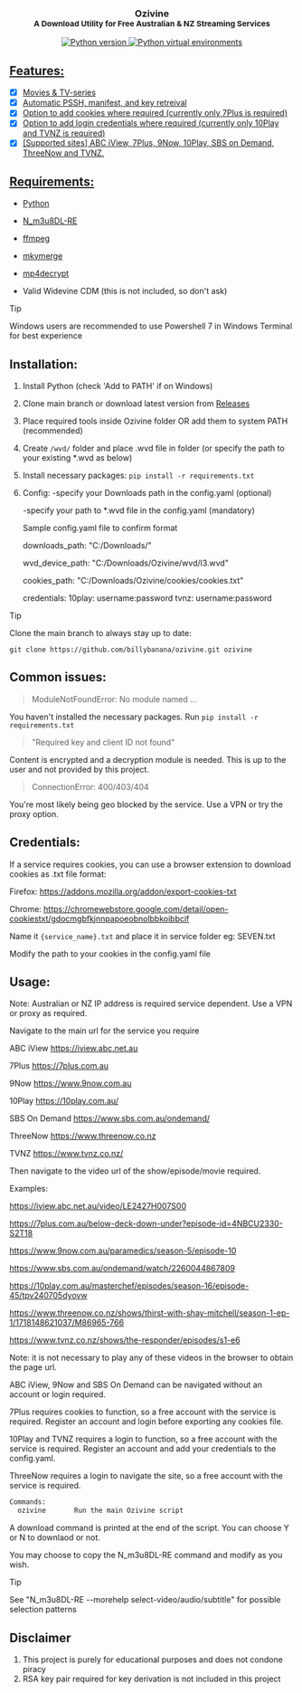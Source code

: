 <h3 align="center">Ozivine<br/>
<sup>A Download Utility for Free Australian & NZ Streaming Services</sup></h3>
<p align="center">
    <a href="https://python.org">
        <img src="https://img.shields.io/badge/python-3.9+-blue" alt="Python version">
    </a>
    <a href="https://docs.python.org/3/library/venv.html">
        <img src="https://img.shields.io/badge/python-venv-blue" alt="Python virtual environments">
</p>

## Features:

- [x] Movies & TV-series
- [x] Automatic PSSH, manifest, and key retreival 
- [x] Option to add cookies where required (currently only 7Plus is required)
- [x] Option to add login credentials where required (currently only 10Play and TVNZ is required)
- [x] [Supported sites] ABC iView, 7Plus, 9Now, 10Play, SBS on Demand, ThreeNow and TVNZ.

## Requirements:

* [Python](https://www.python.org/)

* [N_m3u8DL-RE](https://github.com/nilaoda/N_m3u8DL-RE/releases/)

* [ffmpeg](https://ffmpeg.org/)

* [mkvmerge](https://mkvtoolnix.download/downloads.html)

* [mp4decrypt](https://www.bento4.com/downloads/)

* Valid Widevine CDM (this is not included, so don't ask)

> [!TIP]
> Windows users are recommended to use Powershell 7 in Windows Terminal for best experience

## Installation:

1. Install Python (check 'Add to PATH' if on Windows)
2. Clone main branch or download latest version from [Releases](https://github.com/billybanana/ozivine/releases)
3. Place required tools inside Ozivine folder OR add them to system PATH (recommended)
4. Create `/wvd/` folder and place .wvd file in folder (or specify the path to your existing *.wvd as below)
5. Install necessary packages: `pip install -r requirements.txt`
6. Config: 
      -specify your Downloads path in the config.yaml (optional)

      -specify your path to *.wvd file in the config.yaml (mandatory)

      Sample config.yaml file to confirm format

      downloads_path: "C:/Downloads/"
   
      wvd_device_path: "C:/Downloads/Ozivine/wvd/l3.wvd"
   
      cookies_path: "C:/Downloads/Ozivine/cookies/cookies.txt"

      credentials:
        10play: username:password
        tvnz: username:password


> [!TIP]
> Clone the main branch to always stay up to date:
>
> ```git clone https://github.com/billybanana/ozivine.git ozivine```

## Common issues:

> ModuleNotFoundError: No module named ...

You haven't installed the necessary packages. Run `pip install -r requirements.txt`

> "Required key and client ID not found"

Content is encrypted and a decryption module is needed. This is up to the user and not provided by this project.

> ConnectionError: 400/403/404

You're most likely being geo blocked by the service. Use a VPN or try the proxy option.

## Credentials:

If a service requires cookies, you can use a browser extension to download cookies as .txt file format:

Firefox: https://addons.mozilla.org/addon/export-cookies-txt

Chrome: https://chromewebstore.google.com/detail/open-cookiestxt/gdocmgbfkjnnpapoeobnolbbkoibbcif


Name it `{service_name}.txt` and place it in service folder eg: SEVEN.txt

Modify the path to your cookies in the config.yaml file

## Usage:

Note: Australian or NZ IP address is required service dependent. Use a VPN or proxy as required.

Navigate to the main url for the service you require

ABC iView
https://iview.abc.net.au


7Plus
https://7plus.com.au


9Now
https://www.9now.com.au


10Play
https://10play.com.au/


SBS On Demand
https://www.sbs.com.au/ondemand/


ThreeNow
https://www.threenow.co.nz


TVNZ
https://www.tvnz.co.nz/



Then navigate to the video url of the show/episode/movie required.

Examples:

https://iview.abc.net.au/video/LE2427H007S00


https://7plus.com.au/below-deck-down-under?episode-id=4NBCU2330-S2T18


https://www.9now.com.au/paramedics/season-5/episode-10


https://www.sbs.com.au/ondemand/watch/2260044867809


https://10play.com.au/masterchef/episodes/season-16/episode-45/tpv240705dyovw


https://www.threenow.co.nz/shows/thirst-with-shay-mitchell/season-1-ep-1/1718148621037/M86965-766


https://www.tvnz.co.nz/shows/the-responder/episodes/s1-e6



Note: it is not necessary to play any of these videos in the browser to obtain the page url.

ABC iView, 9Now and SBS On Demand can be navigated without an account or login required.

7Plus requires cookies to function, so a free account with the service is required. Register an account and login before exporting any cookies file.

10Play and TVNZ requires a login to function, so a free account with the service is required. Register an account and add your credentials to the config.yaml.

ThreeNow requires a login to navigate the site, so a free account with the service is required.

```python
Commands:
  ozivine       Run the main Ozivine script

```
 A download command is printed at the end of the script. You can choose Y or N to downlaod or not.
 
 You may choose to copy the N_m3u8DL-RE command and modify as you wish.

> [!TIP]
> See "N_m3u8DL-RE --morehelp select-video/audio/subtitle" for possible selection patterns

## Disclaimer

1. This project is purely for educational purposes and does not condone piracy
2. RSA key pair required for key derivation is not included in this project

